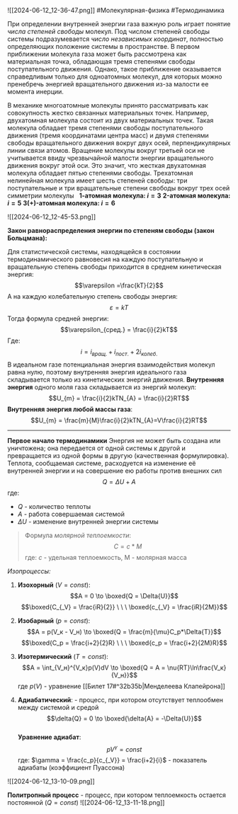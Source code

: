 ![[2024-06-12_12-36-47.png]]
#Молекулярная-физика #Термодинамика 

При определении внутренней энергии газа важную роль играет понятие *числа степеней свободы* молекул. Под числом степеней свободы системы подразумевается *число независимых координат*, полностью определяющих положение системы в пространстве. В первом приближении молекула газа может быть рассмотрена как материальная точка, обладающая тремя степенями свободы поступательного движения. Однако, такое приближение оказывается справедливым только для одноатомных молекул, для которых можно пренебречь энергией вращательного движения из-за малости ее момента инерции.

В механике многоатомные молекулы принято рассматривать как совокупность жестко связанных материальных точек. Например, двухатомная молекула состоит из двух материальных точек. Такая молекула обладает тремя степенями свободы поступательного движения (тремя координатами центра масс) и двумя степенями свободы вращательного движения вокруг двух осей, перпендикулярных линии связи атомов. Вращение молекулы вокруг третьей оси не учитывается ввиду чрезвычайной малости энергии вращательного движения вокруг этой оси. Это значит, что жесткая двухатомная молекула обладает пятью степенями свободы. Трехатомная нелинейная молекула имеет шесть степеней свободы: три поступательные и три вращательные степени свободы вокруг трех осей симметрии молекулы
 
**1-атомная молекула: $i = 3$**
**2-атомная молекула: $i = 5$**
**3(+)-атомная молекула: $i = 6$**

![[2024-06-12_12-45-53.png]]

**Закон равнораспределения энергии по степеням свободы (закон Больцмана):**

Для статистической системы, находящейся в состоянии термодинамического равновесия на каждую поступательную и вращательную степень свободы приходится в среднем кинетическая энергия: $$\varepsilon =\frac{kT}{2}$$ А на каждую колебательную степень свободы энергия:$$\varepsilon = kT$$Тогда формула средней энергии:
$$\varepsilon_{сред.} = \frac{i}{2}kT$$Где:
$$i = i_{вращ.} + i_{пост.} + 2i_{колеб.}$$
В идеальном газе потенциальная энергия взаимодействия молекул равна нулю, поэтому внутренняя энергия идеального газа складывается только из кинетических энергий движения. **Внутренняя энергия** одного моля газа складывается из энергий молекул:
$$U_{m} = \frac{i}{2}kTN_{A} = \frac{i}{2}RT$$
**Внутренняя энергия любой массы газа**:
$$U_{m} = \frac{m}{M}\frac{i}{2}kTN_{A}=V\frac{i}{2}RT$$
___
**Первое начало термодинамики**
Энергия не может быть создана или уничтожена; она передается от одной системы к другой и превращается из одной формы в другую (качественная формулировка). Теплота, сообщаемая системе, расходуется на изменение её внутренней энергии и на совершение ею работы против внешних сил$$Q = \Delta{U} + A$$где: 
- $Q$ - количество теплоты
- $A$ - работа совершаемая системой
- $\Delta{U}$ - изменение внутренней энергии системы

> Формула *молярной теплоемкости*: $$C = c*M$$где: $c$ - удельная теплоемкость, M - молярная масса

*Изопроцессы:*

1. **Изохорный** ($V = const$): $$A = 0 \to \boxed{Q = \Delta{U}}$$$$\boxed{C_{_V} = \frac{iR}{2}} \ \ \ \boxed{c_{_V} = \frac{iR}{2M}}$$
2. **Изобарный** ($p = const$): $$A = p(V_к - V_н) \to \boxed{Q = \frac{m}{\mu}C_p*\Delta{T}}$$$$\boxed{C_p = \frac{i+2}{2}R} \ \ \ \boxed{c_p = \frac{i+2}{2M}R}$$
3. **Изотермический** ($T = const$): $$A = \int_{V_н}^{V_к}p(V)dV \to \boxed{Q = A = \nu{RT}\ln\frac{V_к}{V_н}}$$где $p(V)$ - уравнение [[Билет 17#^32b35b|Менделеева Клапейрона]]

4. **Адиабатический**: - процесс, при котором отсутствует теплообмен между системой и средой$$\delta{Q} = 0 \to \boxed{\delta{A} = -\Delta{U}}$$  
   **Уравнение адиабат**: $$pV^{\gamma} = const$$где: $\gamma = \frac{c_p}{c_{_V}} = \frac{i+2}{i}$ - показатель адиабаты (коэффициент Пуассона)

![[2024-06-12_13-10-09.png]]

**Политропный процесс** - процесс, при котором теплоемкость остается постоянной 
($Q = const$)
![[2024-06-12_13-11-18.png]]
